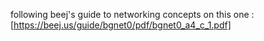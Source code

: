 following beej's guide to networking concepts on this one :
[https://beej.us/guide/bgnet0/pdf/bgnet0_a4_c_1.pdf]
